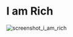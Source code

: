 # I am Rich

![screenshot_i_am_rich](https://github.com/SerhanBaymaz/learnflutter/assets/102352030/1b112ed5-4aa5-40d0-a3dd-cae45d6114c6)

